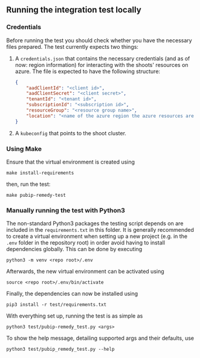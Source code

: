 ## Running the integration test locally

### Credentials

Before running the test you should check whether you have the necessary files prepared. The test currently expects two things:

1. A `credentials.json` that contains the necessary credentials (and as of now: region information) for interacting with the shoots' resources on azure. The file is expected to have the following structure:
    ```json
    {
        "aadClientId": "<client id>",
        "aadClientSecret": "<client secret>",
        "tenantId": "<tenant id>",
        "subscriptionId": "<subscription id>",
        "resourceGroup": "<resource group name>",
        "location": "<name of the azure region the azure resources are in>"
    }
    ```
2. A `kubeconfig` that points to the shoot cluster.

### Using Make

Ensure that the virtual environment is created using
```
make install-requirements
```
then, run the test:
```
make pubip-remedy-test
```

### Manually running the test with Python3

The non-standard Python3 packages the testing script depends on are included in the `requirements.txt` in this folder. It is generally recommended to create a virtual environment when setting up a new project (e.g. in the `.env` folder in the repository root) in order avoid having to install dependencies globally. This can be done by executing
```
python3 -m venv <repo root>/.env
```
Afterwards, the new virtual environment can be activated using
```
source <repo root>/.env/bin/activate
```
Finally, the dependencies can now be installed using
```
pip3 install -r test/requirements.txt
```

With everything set up, running the test is as simple as
```
python3 test/pubip-remedy_test.py <args>
```

To show the help message, detailing supported args and their defaults, use
```
python3 test/pubip_remedy_test.py --help
```
